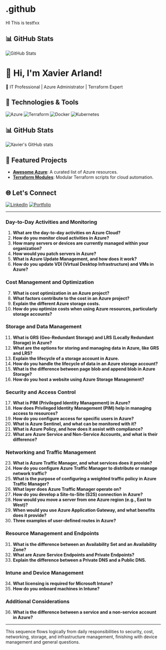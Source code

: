 # .github
HI This is testfxx


## 📊 GitHub Stats
![GitHub Stats](https://github-readme-stats.vercel.app/api?username=YourUsername&show_icons=true&theme=radical)


# 👋 Hi, I'm Xavier Arland!
🚀 IT Professional | Azure Administrator | Terraform Expert

## 🔧 Technologies & Tools
![Azure](https://img.shields.io/badge/Azure-0078D4?logo=microsoftazure&logoColor=white)
![Terraform](https://img.shields.io/badge/Terraform-623CE4?logo=terraform&logoColor=white)
![Docker](https://img.shields.io/badge/Docker-2496ED?logo=docker&logoColor=white)
![Kubernetes](https://img.shields.io/badge/Kubernetes-326CE5?logo=kubernetes&logoColor=white)

## 📊 GitHub Stats
![Xavier's GitHub stats](https://github-readme-stats.vercel.app/api?username=Xavier-Arland&show_icons=true&theme=radical)

## 🌟 Featured Projects
- [**Awesome Azure**](https://github.com/Xavier-Arland/awesome-azure): A curated list of Azure resources.
- [**Terraform Modules**](https://github.com/Xavier-Arland/terraform-modules): Modular Terraform scripts for cloud automation.

## 🌐 Let's Connect
[![LinkedIn](https://img.shields.io/badge/LinkedIn-0A66C2?logo=linkedin&logoColor=white)](https://linkedin.com/in/Xavier-Arland)
[![Portfolio](https://img.shields.io/badge/Portfolio-000?logo=vercel&logoColor=white)](https://xavierarland.dev)


---

### Day-to-Day Activities and Monitoring
1. **What are the day-to-day activities on Azure Cloud?**
2. **How do you monitor cloud activities in Azure?**
3. **How many servers or devices are currently managed within your organization?**
4. **How would you patch servers in Azure?**
5. **What is Azure Update Management, and how does it work?**
6. **How do you update VDI (Virtual Desktop Infrastructure) and VMs in Azure?**

### Cost Management and Optimization
7. **What is cost optimization in an Azure project?**
8. **What factors contribute to the cost in an Azure project?**
9. **Explain the different Azure storage costs.**
10. **How do you optimize costs when using Azure resources, particularly storage accounts?**

### Storage and Data Management
11. **What is GRS (Geo-Redundant Storage) and LRS (Locally Redundant Storage) in Azure?**
12. **What are the options for storing and managing data in Azure, like GRS and LRS?**
13. **Explain the lifecycle of a storage account in Azure.**
14. **How do you handle the lifecycle of data in an Azure storage account?**
15. **What is the difference between page blob and append blob in Azure Storage?**
16. **How do you host a website using Azure Storage Management?**

### Security and Access Control
17. **What is PIM (Privileged Identity Management) in Azure?**
18. **How does Privileged Identity Management (PIM) help in managing access to resources?**
19. **How do you configure access for specific users in Azure?**
20. **What is Azure Sentinel, and what can be monitored with it?**
21. **What is Azure Policy, and how does it assist with compliance?**
22. **What are Azure Service and Non-Service Accounts, and what is their difference?**

### Networking and Traffic Management
23. **What is Azure Traffic Manager, and what services does it provide?**
24. **How do you configure Azure Traffic Manager to distribute or manage network traffic?**
25. **What is the purpose of configuring a weighted traffic policy in Azure Traffic Manager?**
26. **What layer does Azure Traffic Manager operate on?**
27. **How do you develop a Site-to-Site (S2S) connection in Azure?**
28. **How would you move a server from one Azure region (e.g., East to West)?**
29. **When would you use Azure Application Gateway, and what benefits does it provide?**
30. **Three examples of user-defined routes in Azure?**

### Resource Management and Endpoints
31. **What is the difference between an Availability Set and an Availability Zone?**
32. **What are Azure Service Endpoints and Private Endpoints?**
33. **Explain the difference between a Private DNS and a Public DNS.**

### Intune and Device Management
34. **What licensing is required for Microsoft Intune?**
35. **How do you onboard machines in Intune?**

### Additional Considerations
36. **What is the difference between a service and a non-service account in Azure?**

---

This sequence flows logically from daily responsibilities to security, cost, networking, storage, and infrastructure management, finishing with device management and general questions.
